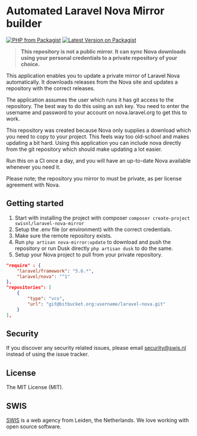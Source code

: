 # Automated Laravel Nova Mirror builder

[![PHP from Packagist](https://img.shields.io/packagist/php-v/swisnl/laravel-nova-mirror.svg)](https://packagist.org/packages/swisnl/laravel-nova-mirror)
[![Latest Version on Packagist](https://img.shields.io/packagist/v/swisnl/laravel-nova-mirror.svg)](https://packagist.org/packages/swisnl/laravel-nova-mirror)

> **This repository is not a public mirror. It can sync Nova downloads using your personal credentials to a private repository of your choice.**

This application enables you to update a private mirror of Laravel Nova automatically. It downloads releases from the Nova site and updates a repository with the correct releases. 

The application assumes the user which runs it has git access to the repository. The best way to do this using an ssh key. You need to enter the username and password to your account on nova.laravel.org to get this to work.

This repository was created because Nova only supplies a download which you need to copy to your project. This feels way too old-school and makes updating a bit hard. Using this application you can include nova directly from the git repository which should make updating a lot easier.

Run this on a CI once a day, and you will have an up-to-date Nova available whenever you need it.   

Please note; the repository you mirror to must be private, as per license agreement with Nova. 

## Getting started

1. Start with installing the project with composer ```composer create-project swisnl/laravel-nova-mirror```
1. Setup the .env file (or environment) with the correct credentials. 
1. Make sure the remote repository exists.
1. Run `php artisan nova-mirror:update` to download and push the repository or run Dusk directly `php artisan dusk` to do the same.
1. Setup your Nova project to pull from your private repository.

```json
"require" : {
    "laravel/framework": "5.6.*",
    "laravel/nova": "^1"
},
"repositories": [
    {
        "type": "vcs",
        "url": "git@bitbucket.org:username/laravel-nova.git"
    }
],
```



## Security

If you discover any security related issues, please email security@swis.nl instead of using the issue tracker.

## License

The MIT License (MIT). 

## SWIS

[SWIS](https://www.swis.nl) is a web agency from Leiden, the Netherlands. We love working with open source software.

